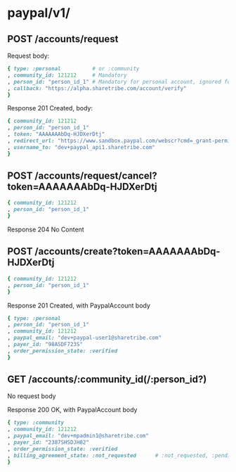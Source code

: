 
# paypal/v1/

## POST /accounts/request

Request body:

```ruby
{ type: :personal          # or :community
, community_id: 121212     # Mandatory
, person_id: "person_id_1" # Mandatory for personal account, ignored for community account
, callback: "https://alpha.sharetribe.com/account/verify"
}
```

Response 201 Created, body:

```ruby
{ community_id: 121212
, person_id: "person_id_1"
, token: "AAAAAAAbDq-HJDXerDtj"
, redirect_url: "https://www.sandbox.paypal.com/webscr?cmd=_grant-permission&request_token=AAAAAAAbDq-HJDXerDtj"
, username_to: "dev+paypal_api1.sharetribe.com"
}
```

## POST /accounts/request/cancel?token=AAAAAAAbDq-HJDXerDtj

```ruby
{ community_id: 121212
, person_id: "person_id_1"
}
```

Response 204 No Content


## POST /accounts/create?token=AAAAAAAbDq-HJDXerDtj

```ruby
{ community_id: 121212
, person_id: "person_id_1"
}
```

Response 201 Created, with PaypalAccount body

```ruby
{ type: :personal
, person_id: "person_id_1"
, community_id: 121212
, paypal_email: "dev+paypal-user1@sharetribe.com"
, payer_id: "98ASDF723S"
, order_permission_state: :verified
}
```

## GET /accounts/:community_id(/:person_id?)

No request body

Response 200 OK, with PaypalAccount body

```ruby
{ type: :community
, community_id: 121212
, paypal_email: "dev+mpadmin1@sharetribe.com"
, payer_id: "2387SHSDJH82"
, order_permission_state: :verified
, billing_agreement_state: :not_requested      # :not_requested, :pending, :verified ?
}
```

